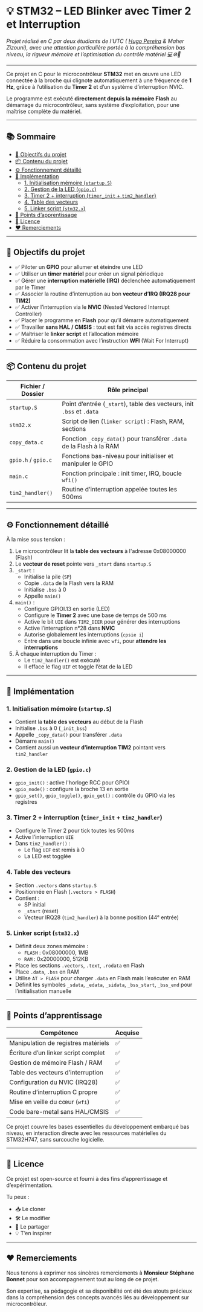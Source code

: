 # 💡 STM32 – LED Blinker avec Timer 2 et Interruption

_Projet réalisé en C par deux étudiants de l'UTC ( [Hugo Pereira](https://github.com/tigrou23) & Maher Zizouni), avec une attention particulière portée à la compréhension bas niveau, la rigueur mémoire et l’optimisation du contrôle matériel 💻⚙️🔩_


---

Ce projet en C pour le microcontrôleur **STM32** met en œuvre une LED connectée à la broche qui clignote automatiquement à une fréquence de **1 Hz**, grâce à l’utilisation du **Timer 2** et d’un système d’interruption NVIC.

Le programme est exécuté **directement depuis la mémoire Flash** au démarrage du microcontrôleur, sans système d’exploitation, pour une maîtrise complète du matériel.

---

## 📚 Sommaire

- [🚀 Objectifs du projet](#-objectifs-du-projet)
- [📦 Contenu du projet](#-contenu-du-projet)
- [⚙️ Fonctionnement détaillé](#️-fonctionnement-détaillé)
- [🧱 Implémentation](#-implémentation)
  - [1. Initialisation mémoire (`startup.S`)](#1-initialisation-mémoire-startups)
  - [2. Gestion de la LED (`gpio.c`)](#2-gestion-de-la-led-gpioc)
  - [3. Timer 2 + interruption (`timer_init` + `tim2_handler`)](#3-timer-2--interruption-timer_init--tim2_handler)
  - [4. Table des vecteurs](#4-table-des-vecteurs)
  - [5. Linker script (`stm32.x`)](#5-linker-script-stm32x)
- [📌 Points d’apprentissage](#-points-dapprentissage)
- [📜 Licence](#-licence)
- [❤️ Remerciements](#-remerciements)

---

## 🚀 Objectifs du projet

- ✅ Piloter un **GPIO** pour allumer et éteindre une LED
- ✅ Utiliser un **timer matériel** pour créer un signal périodique
- ✅ Gérer une **interruption matérielle (IRQ)** déclenchée automatiquement par le Timer
- ✅ Associer la routine d’interruption au bon **vecteur d’IRQ (IRQ28 pour TIM2)**
- ✅ Activer l’interruption via le **NVIC** (Nested Vectored Interrupt Controller)
- ✅ Placer le programme en **Flash** pour qu’il démarre automatiquement
- ✅ Travailler **sans HAL / CMSIS** : tout est fait via accès registres directs
- ✅ Maîtriser le **linker script** et l’allocation mémoire
- ✅ Réduire la consommation avec l’instruction **WFI** (Wait For Interrupt)

---

## 📦 Contenu du projet

| Fichier / Dossier     | Rôle principal |
|------------------------|----------------|
| `startup.S`            | Point d’entrée (`_start`), table des vecteurs, init `.bss` et `.data` |
| `stm32.x`              | Script de lien (`linker script`) : Flash, RAM, sections |
| `copy_data.c`          | Fonction `_copy_data()` pour transférer `.data` de la Flash à la RAM |
| `gpio.h` / `gpio.c`    | Fonctions bas-niveau pour initialiser et manipuler le GPIO |
| `main.c`               | Fonction principale : init timer, IRQ, boucle `wfi()` |
| `tim2_handler()`       | Routine d’interruption appelée toutes les 500ms |

---

## ⚙️ Fonctionnement détaillé

À la mise sous tension :
1. Le microcontrôleur lit la **table des vecteurs** à l'adresse 0x08000000 (Flash)
2. Le **vecteur de reset** pointe vers `_start` dans `startup.S`
3. `_start` :
   - Initialise la pile (`SP`)
   - Copie `.data` de la Flash vers la RAM
   - Initialise `.bss` à 0
   - Appelle `main()`
4. `main()` :
   - Configure GPIOI.13 en sortie (LED)
   - Configure le **Timer 2** avec une base de temps de 500 ms
   - Active le bit `UIE` dans `TIM2_DIER` pour générer des interruptions
   - Active l’interruption n°28 dans **NVIC**
   - Autorise globalement les interruptions (`cpsie i`)
   - Entre dans une boucle infinie avec `wfi`, pour **attendre les interruptions**
5. À chaque interruption du Timer :
   - Le `tim2_handler()` est exécuté
   - Il efface le flag `UIF` et toggle l’état de la LED

---

## 🧱 Implémentation

### 1. Initialisation mémoire (`startup.S`)
- Contient la **table des vecteurs** au début de la Flash
- Initialise `.bss` à 0 (`_init_bss`)
- Appelle `_copy_data()` pour transférer `.data`
- Démarre `main()`
- Contient aussi un **vecteur d’interruption TIM2** pointant vers `tim2_handler`

### 2. Gestion de la LED (`gpio.c`)
- `gpio_init()` : active l'horloge RCC pour GPIOI
- `gpio_mode()` : configure la broche 13 en sortie
- `gpio_set()`, `gpio_toggle()`, `gpio_get()` : contrôle du GPIO via les registres

### 3. Timer 2 + interruption (`timer_init` + `tim2_handler`)
- Configure le Timer 2 pour tick toutes les 500ms
- Active l’interruption `UIE`
- Dans `tim2_handler()` :
  - Le flag `UIF` est remis à 0
  - La LED est togglée

### 4. Table des vecteurs
- Section `.vectors` dans `startup.S`
- Positionnée en Flash (`.vectors > FLASH`)
- Contient :
  - SP initial
  - `_start` (reset)
  - Vecteur IRQ28 (`tim2_handler`) à la bonne position (44ᵉ entrée)

### 5. Linker script (`stm32.x`)
- Définit deux zones mémoire :
  - `FLASH` : 0x08000000, 1MB
  - `RAM` : 0x20000000, 512KB
- Place les sections `.vectors`, `.text`, `.rodata` en Flash
- Place `.data`, `.bss` en RAM
- Utilise `AT > FLASH` pour charger `.data` en Flash mais l’exécuter en RAM
- Définit les symboles `_sdata`, `_edata`, `_sidata`, `_bss_start`, `_bss_end` pour l’initialisation manuelle

---

## 📌 Points d’apprentissage

| Compétence                             | Acquise |
|----------------------------------------|---------|
| Manipulation de registres matériels    | ✅      |
| Écriture d’un linker script complet    | ✅      |
| Gestion de mémoire Flash / RAM         | ✅      |
| Table des vecteurs d’interruption      | ✅      |
| Configuration du NVIC (IRQ28)          | ✅      |
| Routine d’interruption C propre        | ✅      |
| Mise en veille du cœur (`wfi`)         | ✅      |
| Code bare-metal sans HAL/CMSIS         | ✅      |

Ce projet couvre les bases essentielles du développement embarqué bas niveau, en interaction directe avec les ressources matérielles du STM32H747, sans surcouche logicielle.

---

## 📜 Licence

Ce projet est open-source et fourni à des fins d’apprentissage et d’expérimentation.

Tu peux :
- 📥 Le cloner
- 🛠️ Le modifier
- 📢 Le partager
- 💡 T’en inspirer

---

## ❤️ Remerciements

Nous tenons à exprimer nos sincères remerciements à **Monsieur Stéphane Bonnet** pour son accompagnement tout au long de ce projet.

Son expertise, sa pédagogie et sa disponibilité ont été des atouts précieux dans la compréhension des concepts avancés liés au développement sur microcontrôleur.
